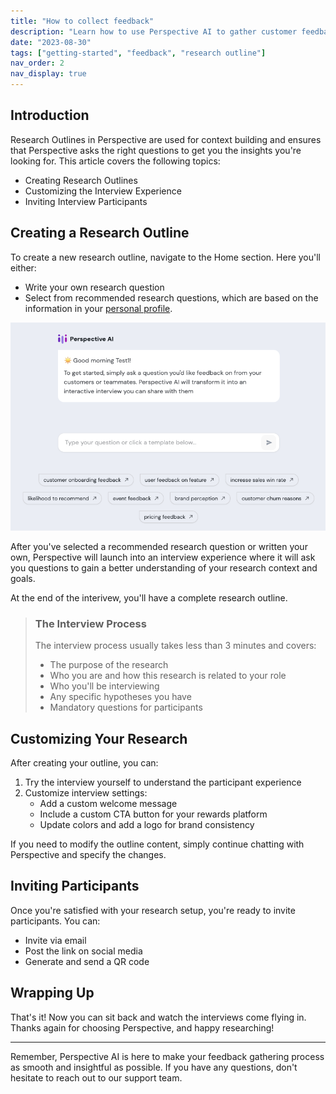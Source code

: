 ```yaml
---
title: "How to collect feedback"
description: "Learn how to use Perspective AI to gather customer feedback efficiently"
date: "2023-08-30"
tags: ["getting-started", "feedback", "research outline"]
nav_order: 2
nav_display: true
---
```


## Introduction

Research Outlines in Perspective are used for context building and ensures that Perspective asks the right questions to get you the insights you're looking for. This article covers the following topics:

- Creating Research Outlines
- Customizing the Interview Experience
- Inviting Interview Participants

## Creating a Research Outline

To create a new research outline, navigate to the Home section. Here you'll either:

- Write your own research question
- Select from recommended research questions, which are based on the information in your [personal profile](/docs/getting-started-guide/profile-setup).

![Research Start Screen](/assets/research-start-screen.png)

After you've selected a recommended research question or written your own, Perspective will launch into an interview experience where it will ask you questions to gain a better understanding of your research context and goals.

At the end of the interivew, you'll have a complete research outline.

> ### The Interview Process
>
> The interview process usually takes less than 3 minutes and covers:
>
> - The purpose of the research
> - Who you are and how this research is related to your role
> - Who you'll be interviewing
> - Any specific hypotheses you have
> - Mandatory questions for participants


## Customizing Your Research

After creating your outline, you can:

1. Try the interview yourself to understand the participant experience
2. Customize interview settings:
   - Add a custom welcome message
   - Include a custom CTA button for your rewards platform
   - Update colors and add a logo for brand consistency

If you need to modify the outline content, simply continue chatting with Perspective and specify the changes.

## Inviting Participants

Once you're satisfied with your research setup, you're ready to invite participants. You can:

- Invite via email
- Post the link on social media
- Generate and send a QR code

## Wrapping Up

That's it! Now you can sit back and watch the interviews come flying in. Thanks again for choosing Perspective, and happy researching!

---

Remember, Perspective AI is here to make your feedback gathering process as smooth and insightful as possible. If you have any questions, don't hesitate to reach out to our support team.
